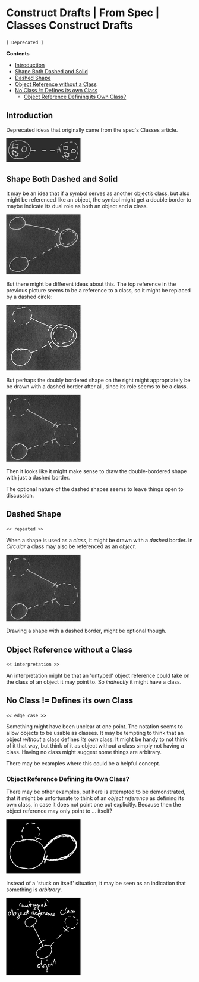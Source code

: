 Construct Drafts | From Spec | Classes Construct Drafts
=======================================================

`[ Deprecated ]`

__Contents__

- [Introduction](#introduction)
- [Shape Both Dashed and Solid](#shape-both-dashed-and-solid)
- [Dashed Shape](#dashed-shape)
- [Object Reference without a Class](#object-reference-without-a-class)
- [No Class != Defines its own Class](#no-class--defines-its-own-class)
    - [Object Reference Defining its Own Class?](#object-reference-defining-its-own-class)

## Introduction

Deprecated ideas that originally came from the spec's Classes article.

<img src="images/Classes.003.png" width="200" />

## Shape Both Dashed and Solid

It may be an idea that if a symbol serves as another object’s class, but also might be referenced like an object, the symbol might get a double border to maybe indicate its dual role as both an object and a class.

<img src="images/Classes.017.png" width="200" />

But there might be different ideas about this. The top reference in the previous picture seems to be a reference to a class, so it might be replaced by a dashed circle:

<img src="images/Classes.018.png" width="200" />

But perhaps the doubly bordered shape on the right might appropriately be be drawn with a dashed border after all, since its role seems to be a class.

<img src="images/Classes.019.png" width="200" />

Then it looks like it might make sense to draw the double-bordered shape with just a dashed border.

The optional nature of the dashed shapes seems to leave things open to discussion.

## Dashed Shape

`<< repeated >>`

When a shape is used as a *class*, it might be drawn with a *dashed* border.
In *Circular* a class may also be referenced as an *object*.

<img src="images/Classes.019.png" width="200" />

Drawing a shape with a dashed border, might be optional though.

## Object Reference without a Class

`<< interpretation >>`

An interpretation might be that an 'untyped' object reference could take on the class of an object it may point to. So *indirectly* it might have a class.

## No Class != Defines its own Class

`<< edge case >>`

Something might have been unclear at one point. The notation seems to allow objects to be usable as classes. It may be tempting to think that an object *without* a class defines *its* *own* class. It might be handy to not think of it that way, but think of it as object without a class simply not having a class. Having no class might suggest some things are arbitrary.

There may be examples where this could be a helpful concept.

### Object Reference Defining its Own Class?

There may be other examples, but here is attempted to be demonstrated, that it might be unfortunate to think of an *object reference* as defining its own class, in case it does not point one out explicitly. Because then the object reference may only point to ... itself?

<img src="images/Classes.016.png" width="200" />

Instead of a 'stuck on itself' situation, it may be seen as an indication that something is *arbitrary*.

<img src="images/Classes.015.png" width="200" />